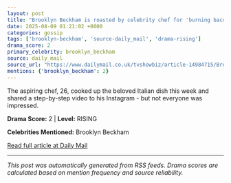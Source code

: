 ```yaml
---
layout: post
title: "Brooklyn Beckham is roasted by celebrity chef for 'burning bacon' in his spaghetti carbonara"
date: 2025-08-09 01:21:02 +0000
categories: gossip
tags: ['brooklyn-beckham', 'source-daily_mail', 'drama-rising']
drama_score: 2
primary_celebrity: brooklyn_beckham
source: daily_mail
source_url: "https://www.dailymail.co.uk/tvshowbiz/article-14984715/Brooklyn-Beckham-chef-Aldo-Zilli-burning-bacon.html?ns_mchannel=rss&ito=1490&ns_campaign=1490"
mentions: {'brooklyn_beckham': 2}
---
```


The aspiring chef, 26, cooked up the beloved Italian dish this week and shared a step-by-step video to his Instagram - but not everyone was impressed.

**Drama Score:** 2 | **Level:** RISING

**Celebrities Mentioned:** Brooklyn Beckham

[Read full article at Daily Mail](https://www.dailymail.co.uk/tvshowbiz/article-14984715/Brooklyn-Beckham-chef-Aldo-Zilli-burning-bacon.html?ns_mchannel=rss&ito=1490&ns_campaign=1490)

---
*This post was automatically generated from RSS feeds. Drama scores are calculated based on mention frequency and source reliability.*
